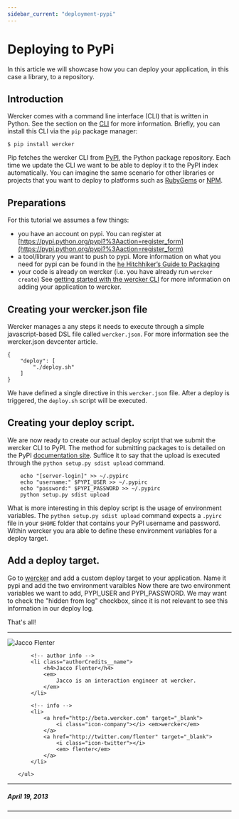 ```yaml
---
sidebar_current: "deployment-pypi"
---
```



# Deploying to PyPi

In this article we will showcase how you can deploy your application, in this case a library, to a repository.

## Introduction
Wercker comes with a command line interface (CLI) that is written in Python. See the section on the [CLI](/articles/cli/intro.html) for more information. Briefly, you can install this CLI via the `pip` package manager:

    $ pip install wercker

Pip fetches the wercker CLI from [PyPI](https://pypi.python.org/), the Python package repository. Each time we update the CLI we want to be able to deploy it to the PyPI index automatically.
You can imagine the same scenario for other libraries or projects that you want to deploy to platforms such as [RubyGems](http://rubygems.org/) or [NPM](http://npmjs.org).

## Preparations

For this tutorial we assumes a few things:

* you have an account on pypi. You can register at [https://pypi.python.org/pypi?%3Aaction=register_form](https://pypi.python.org/pypi?%3Aaction=register_form)
* a tool/library you want to push to pypi. More information on what you need for pypi can be found in the [he Hitchhiker’s Guide to Packaging](http://guide.python-distribute.org/index.html)
* your code is already on wercker (i.e. you have already run `wercker create`) See [getting started with the wercker CLI](/articles/gettingstarted/cli.html) for more information on adding your application to wercker.

## Creating your wercker.json file

Wercker manages a any steps it needs to execute through a simple javascript-based DSL file called `wercker.json`. For more information see the wercker.json devcenter article.

	{
	    "deploy": [
	        "./deploy.sh"
	    ]
	}

We have defined a single directive in this `wercker.json` file. After a deploy is triggered, the `deploy.sh` script will be executed.

## Creating your deploy script.

We are now ready to create our actual deploy script that we submit the wercker CLI to PyPI. The method for submitting packages to is detailed on the PyPI [documentation site](http://docs.python.org/3/distutils/packageindex.html). Suffice it to say that the upload is executed through the `python setup.py sdist upload` command.

		echo "[server-login]" >> ~/.pypirc
		echo "username:" $PYPI_USER >> ~/.pypirc
		echo "password:" $PYPI_PASSWORD >> ~/.pypirc
		python setup.py sdist upload

What is more interesting in this deploy script is the usage of environment variables. The `python setup.py sdist upload` command expects a `.pyirc` file in your `$HOME` folder that contains your PyPI username and password. Within wercker you ara able to define these environment variables for a deploy target.

## Add a deploy target.

Go to [wercker](https://app.wercker.com) and add a custom deploy target to your application. Name it pypi and add the two environment varaibles Now there are two environment variables we want to add, PYPI_USER and PYPI_PASSWORD. We may want to check the "hidden from log" checkbox, since it is not relevant to see this information in our deploy log.

That's all!

-------

<div class="authorCredits">
    <span class="profile-picture">
        <img src="https://secure.gravatar.com/avatar/7d9ef3d3f6911e6e4f9c51f6d99c48f8?d=identicon&s=192" alt="Jacco Flenter"/>
    </span>
    <ul class="authorCredits">

        <!-- author info -->
        <li class="authorCredits__name">
            <h4>Jacco Flenter</h4>
            <em>
                Jacco is an interaction engineer at wercker.
            </em>
        </li>

        <!-- info -->
        <li>
            <a href="http://beta.wercker.com" target="_blank">
                <i class="icon-company"></i> <em>wercker</em>
            </a>
            <a href="http://twitter.com/flenter" target="_blank">
                <i class="icon-twitter"></i>
                <em> flenter</em>
            </a>
        </li>

    </ul>
</div>

-------
##### April 19, 2013
-------